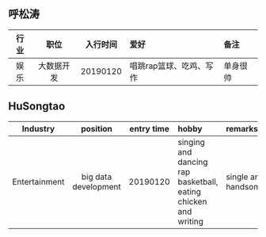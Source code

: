 ## 呼松涛
| 行业 | 职位 | 入行时间 | 爱好 | 备注 |
| :----: | :----: | :----: | :---- | :---- |
| 娱乐 | 大数据开发 | 20190120 | 唱跳rap篮球、吃鸡、写作 | 单身很帅 |



## HuSongtao

|Industry | position | entry time | hobby | remarks|
| :----: | :----: | :----: | :---- | :---- |
|Entertainment | big data development | 20190120 | singing and dancing rap basketball, eating chicken and writing | single and handsome|
